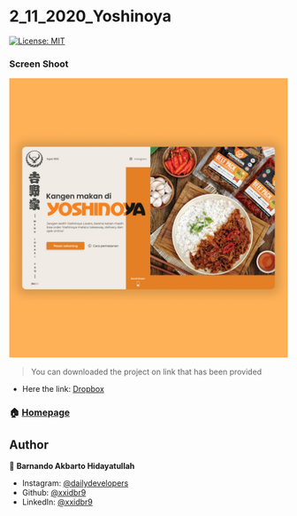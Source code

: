 <h1>2_11_2020_Yoshinoya</h1>
<p>
  <a href="#" target="_blank">
    <img alt="License: MIT" src="https://img.shields.io/badge/License-MIT-yellow.svg" />
  </a>
</p>
<div>
    <h3>Screen Shoot</h3>
    <img alt="License: MIT" src="https://github.com/xxidbr9/dailydevelopers/blob/main/UI/2_11_2020_Yoshinoya/2_11_2020_Yoshinoya.jpg?raw=true" />
</div>

> You can downloaded the project on link that has been provided

-   Here the link: [Dropbox](https://www.dropbox.com/s/523wi4oukbkzb4f/2_11_2020_Yoshinoya.fig?dl=0)

### 🏠 [Homepage](https://github.com/xxidbr9/dailydevelopers)

## Author

👤 **Barnando Akbarto Hidayatullah**

-   Instagram: [@dailydevelopers](https://instagram.com/dailydevelopers)
-   Github: [@xxidbr9](https://github.com/xxidbr9)
-   LinkedIn: [@xxidbr9](https://linkedin.com/in/xxidbr9)
